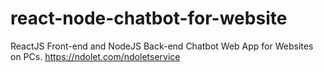 # react-node-chatbot-for-website
ReactJS Front-end and NodeJS Back-end Chatbot Web App for Websites on PCs. https://ndolet.com/ndoletservice

